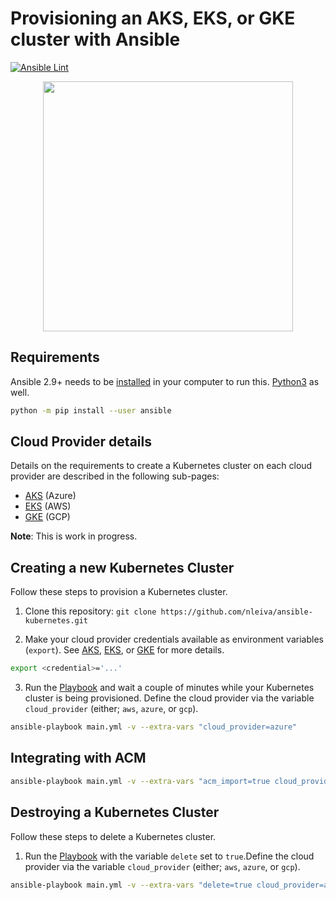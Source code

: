 # Provisioning an AKS, EKS, or GKE cluster with Ansible
[![Ansible Lint](https://github.com/nleiva/ansible-kubernetes/actions/workflows/ansible-lint.yml/badge.svg)](https://github.com/nleiva/ansible-kubernetes/actions/workflows/ansible-lint.yml)

<p align="center">
<img height="400" src="./pictures/k8s_ansible.png">
</p>

## Requirements

Ansible 2.9+ needs to be [installed](https://docs.ansible.com/ansible/latest/installation_guide/intro_installation.html#installing-ansible-with-pip) in your computer to run this. [Python3](https://wiki.python.org/moin/BeginnersGuide/Download) as well.

```bash
python -m pip install --user ansible
```

## Cloud Provider details

Details on the requirements to create a Kubernetes cluster on each cloud provider are described in the following sub-pages:  

- [AKS](aks.md) (Azure)
- [EKS](eks.md) (AWS)
- [GKE](gke.md) (GCP)

**Note**: This is work in progress.

## Creating a new Kubernetes Cluster

Follow these steps to provision a Kubernetes cluster.

1. Clone this repository: `git clone https://github.com/nleiva/ansible-kubernetes.git`

2. Make your cloud provider credentials available as environment variables (`export`). See [AKS](aks.md), [EKS](eks.md), or [GKE](gke.md) for more details.

```bash
export <credential>='...'
```

3. Run the [Playbook](main.yml) and wait a couple of minutes while your Kubernetes cluster is being provisioned. Define the cloud provider via the variable `cloud_provider` (either; `aws`, `azure`, or `gcp`).

```bash
ansible-playbook main.yml -v --extra-vars "cloud_provider=azure"
```

## Integrating with ACM

```bash
ansible-playbook main.yml -v --extra-vars "acm_import=true cloud_provider=aws"
```

## Destroying a Kubernetes Cluster

Follow these steps to delete a Kubernetes cluster.

1. Run the [Playbook](main.yml) with the variable `delete` set to `true`.Define the cloud provider via the variable `cloud_provider` (either; `aws`, `azure`, or `gcp`).

```bash
ansible-playbook main.yml -v --extra-vars "delete=true cloud_provider=azure"
```